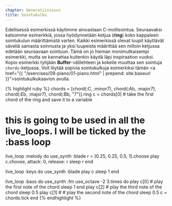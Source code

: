 ```yaml
---
chapter: Generatiivisuus
title: Sointukulku
---
```



Edellisessä esimerkissä käytimme ainoastaan C-mollisointua. Seuraavaksi katsomme esimerkkiä, jossa hyödynnetään ketjua (**ring**) koko kappaleen sointukulun määrittämistä varten. Kaikki esimerkissä olevat luupit käyttävät säveliä samasta soinnusta ja yksi luupeista määrittää sen milloin ketjussa edetään seuraavaan sointuun. Tämä on jo hieman monimutkaisempi esimerkki, mutta se kannattaa kuitenkin käydä läpi inspiraation vuoksi. Kopio esimerkki tyhjään **Buffer**-välilehteen ja kokeile muuttaa sen sointuja `chords`-ketjussa. Voit löytää sopivia sointukulkuja esimerkiksi tämän <a href="{{ "/exercises/09-piano/01-piano.html" | prepend: site.baseurl }}">sointukulkukaavion</a> avulla. 

{% highlight ruby %}
chords = [chord(:C, :minor7), chord(:Ab, :major7), chord(:Eb, :major7), chord(:Bb, "7")].ring
c = chords[0] # take the first chord of the ring and save it to a variable
# this is going to be used in all the live_loops. I will be ticked by the :bass loop

live_loop :melody do
  use_synth :blade
  r = [0.25, 0.25, 0.5, 1].choose
  play c.choose, attack: 0, release: r
  sleep r
end

live_loop :keys do
  use_synth :blade
  play c
  sleep 1
end

live_loop :bass do
  use_synth :fm
  use_octave -2
  3.times do
    play c[0] # play the first note of the chord
    sleep 1
  end
  play c[2] # play the third note of the chord
  sleep 0.5
  play c[1] # # play the second note of the chord
  sleep 0.5
  c = chords.tick
end
{% endhighlight %}